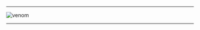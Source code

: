 <hr>

![venom](https://capsule-render.vercel.app/api?type=venom&height=200&text=I%20am%20seewtpotatoju.&fontSize=70&color=0:8871e5,100:b678c4&stroke=b678c4)

<hr/>
